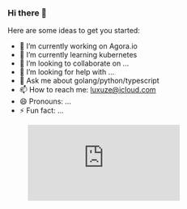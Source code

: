 ### Hi there 👋

<!--
**luxuze/luxuze** is a ✨ _special_ ✨ repository because its `README.md` (this file) appears on your GitHub profile.
-->

Here are some ideas to get you started:

- 🔭 I’m currently working on Agora.io
- 🌱 I’m currently learning kubernetes
- 👯 I’m looking to collaborate on ...
- 🤔 I’m looking for help with ...
- 💬 Ask me about golang/python/typescript
- 📫 How to reach me: luxuze@icloud.com
- 😄 Pronouns: ...
- ⚡ Fun fact: ...

<figure><embed src="https://wakatime.com/share/@monaco/b10ae591-4f51-4a85-90a6-2bf5d429d29f.svg"></embed></figure>
